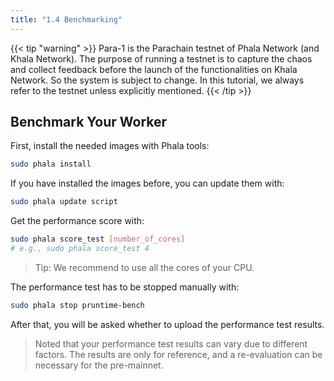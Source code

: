 ```yaml
---
title: "1.4 Benchmarking"
---
```


{{< tip "warning" >}}
Para-1 is the Parachain testnet of Phala Network (and Khala Network). The purpose of running a testnet is to capture the chaos and collect feedback before the launch of the functionalities on Khala Network. So the system is subject to change. In this tutorial, we always refer to the testnet unless explicitly mentioned.
{{< /tip >}}

## Benchmark Your Worker

First, install the needed images with Phala tools:

```bash
sudo phala install
```

If you have installed the images before, you can update them with:

```bash
sudo phala update script
```

Get the performance score with:

```bash
sudo phala score_test [number_of_cores]
# e.g., sudo phala score_test 4
```
> Tip: We recommend to use all the cores of your CPU.

The performance test has to be stopped manually with:

```bash
sudo phala stop pruntime-bench
```

After that, you will be asked whether to upload the performance test results.
> Noted that your performance test results can vary due to different factors.
> The results are only for reference, and a re-evaluation can be necessary for the pre-mainnet.
